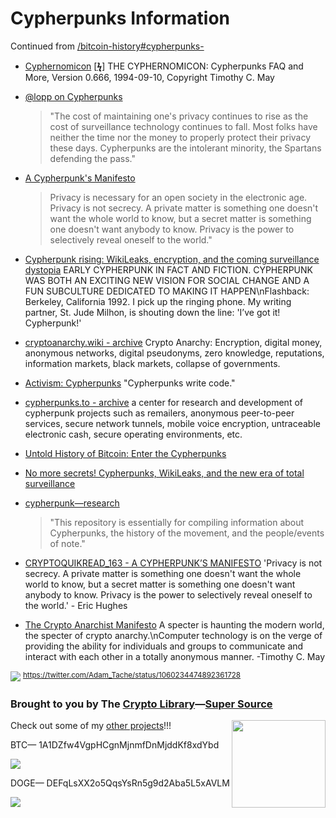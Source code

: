 # Cypherpunks Information

Continued from [/bitcoin-history#cypherpunks-](https://github.com/infominer33/bitcoin-history#cypherpunks-)

* [Cyphernomicon](https://nakamotoinstitute.org/static/docs/cyphernomicon.txt) [[**ϟ**](https://web.archive.org/web/20110514104800/http://www.cypherpunks.to/faq/cyphernomicron/cyphernomicon.html)]
THE CYPHERNOMICON: Cypherpunks FAQ and More, Version 0.666, 1994-09-10, Copyright Timothy C. May

* [@lopp on Cypherpunks](https://twitter.com/lopp/status/1026139157125640192)
  > "The cost of maintaining one's privacy continues to rise as the cost of surveillance technology continues to fall. Most folks have neither the time nor the money to properly protect their privacy these days. Cypherpunks are the intolerant minority, the Spartans defending the pass."

* [A Cypherpunk's Manifesto](https://www.activism.net/cypherpunk/manifesto.html)
  > Privacy is necessary for an open society in the electronic age. Privacy is not secrecy. A private matter is something one doesn't want the whole world to know, but a secret matter is something one doesn't want anybody to know. Privacy is the power to selectively reveal oneself to the world."

* [Cypherpunk rising: WikiLeaks, encryption, and the coming surveillance dystopia](https://www.theverge.com/2013/3/7/4036040/cypherpunks-julian-assange-wikileaks-encryption-surveillance-dystopia)
EARLY CYPHERPUNK IN FACT AND FICTION. CYPHERPUNK WAS BOTH AN EXCITING NEW VISION FOR SOCIAL CHANGE AND A FUN SUBCULTURE DEDICATED TO MAKING IT HAPPEN\nFlashback: Berkeley, California 1992. I pick up the ringing phone. My writing partner, St. Jude Milhon, is shouting down the line: 'I’ve got it! Cypherpunk!'

* [cryptoanarchy.wiki - archive](https://mailing-list-archive.cryptoanarchy.wiki/) Crypto Anarchy: Encryption, digital money, anonymous networks, digital pseudonyms, zero knowledge, reputations, information markets, black markets, collapse of governments.

* [Activism: Cypherpunks](https://www.activism.net/cypherpunk/) "Cypherpunks write code."

* [cypherpunks.to - archive](https://web.archive.org/web/20110514104800/http://www.cypherpunks.to) a center for research and development of cypherpunk projects such as remailers, anonymous peer-to-peer services, secure network tunnels, mobile voice encryption, untraceable electronic cash, secure operating environments, etc.

* [Untold History of Bitcoin: Enter the Cypherpunks](https://medium.com/swlh/the-untold-history-of-bitcoin-enter-the-cypherpunks-f764dee962a1)

* [No more secrets! Cypherpunks, WikiLeaks, and the new era of total surveillance](https://www.theverge.com/2013/1/17/3759618/no-more-secrets-andy-greenberg-on-wikileaks-cypherpunks)

* [cypherpunk—research](https://github.com/tombusby/cypherpunk-research)
  > "This repository is essentially for compiling information about Cypherpunks, the history of the movement, and the people/events of note."

* [CRYPTOQUIKREAD_163 - A CYPHERPUNK’S MANIFESTO](https://cryptoconomy.podbean.com/e/cryptoquikread_163-a-cypherpunks-manifesto/)
'Privacy is not secrecy. A private matter is something one doesn't want the whole world to know, but a secret matter is something one doesn't want anybody to know. Privacy is the power to selectively reveal oneself to the world.' - Eric Hughes

* [The Crypto Anarchist Manifesto](https://www.activism.net/cypherpunk/crypto-anarchy.html)
A specter is haunting the modern world, the specter of crypto anarchy.\nComputer technology is on the verge of providing the ability for individuals and groups to communicate and interact with each other in a totally anonymous manner. -Timothy C. May

<a href="https://threadreaderapp.com/thread/1060234474892361728.html"><img src="http://i.imgur.com/uprsZM7.png"/></a>
<sup><a href="https://twitter.com/Adam_Tache/status/1060234474892361728">https://twitter.com/Adam_Tache/status/1060234474892361728</a></sup>


### Brought to you by The [Crypto Library](http://crypt0library.net)—[Super Source](https://github.com/infominer33/Crypto-library)
[<img src="https://i.imgur.com/zeYCNMS.jpg" align="right" width="150" height="140">](https://github.com/infominer33/Crypto-library)

Check out some of my [other projects](https://github.com/infominer33/Crypto-Library/blob/master/projects.md)!!!

BTC— 1A1DZfw4VgpHCgnMjnmfDnMjddKf8xdYbd

![](http://imgur.com/yXLLm9Bl.png) 

DOGE— DEFqLsXX2o5QqsYsRn5g9d2Aba5L5xAVLM

![](https://i.imgur.com/0zBLoUP.png) 

    
